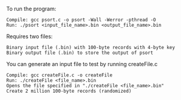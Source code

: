 To run the program:

	Compile: gcc psort.c -o psort -Wall -Werror -pthread -O
	Run: ./psort <input_file_name>.bin <output_file_name>.bin
 
Requires two files:

	Binary input file (.bin) with 100-byte records with 4-byte key
	Binary output file (.bin) to store the output of psort
 
You can generate an input file to test by running createFile.c

	Compile: gcc createFile.c -o createFile
	Run: ./createFile <file_name>.bin
	Opens the file specified in "./createFile <file_name>.bin"
	Create 2 million 100-byte records (randomized)

